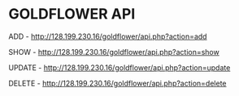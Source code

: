 GOLDFLOWER API
===================

ADD - http://128.199.230.16/goldflower/api.php?action=add

SHOW - http://128.199.230.16/goldflower/api.php?action=show

UPDATE - http://128.199.230.16/goldflower/api.php?action=update

DELETE - http://128.199.230.16/goldflower/api.php?action=delete